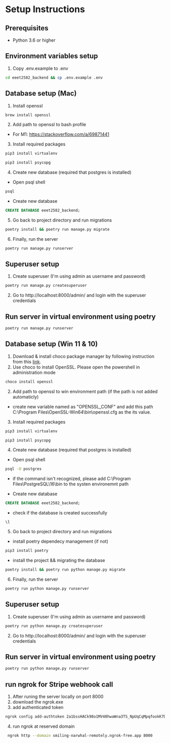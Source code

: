 # Setup Instructions

## Prerequisites
- Python 3.6 or higher

## Environment variables setup
1. Copy .env.example to .env
```bash
cd eeet2582_backend && cp .env.example .env
```

## Database setup (Mac)
1. Install openssl
```bash
brew install openssl
```

2. Add path to openssl to bash profile
- For M1: https://stackoverflow.com/a/69871441

3. Install required packages
```bash 
pip3 install virtualenv
```
```bash
pip3 install psycopg
```
4. Create new database (required that postgres is installed)
- Open psql shell
```bash
psql
```

- Create new database
```sql
CREATE DATABASE eeet2582_backend;
```

5. Go back to project directory and run migrations
```bash
poetry install && poetry run manage.py migrate
```

6. Finally, run the server
```bash
poetry run manage.py runserver
```

## Superuser setup
1. Create superuser (I'm using admin as username and password)
```bash
poetry run manage.py createsuperuser
```
2. Go to http://localhost:8000/admin/ and login with the superuser credentials


## Run server in virtual environment using poetry

```bash 
poetry run manage.py runserver
```
## Database setup (Win 11 & 10)
1. Download & install choco package manager by following instruction from this [link](https://chocolatey.org/install).
2. Use choco to install OpenSSL. Please open the powershell in administration mode
```bash
choco install openssl
```

2. Add path to openssl to win environment path (if the path is not added automaticly)
- create new variable named as "OPENSSL_CONF" and add this path C:\Program Files\OpenSSL-Win64\bin\openssl.cfg  as the its value.

3. Install required packages
```bash
pip3 install virtualenv
```
```bash
pip3 install psycopg
```
4. Create new database (required that postgres is installed)
- Open psql shell
```bash
psql -U postgres
```
- if the command isn't recognized, please add C:\Program Files\PostgreSQL\16\bin to the systen environemnt path

- Create new database
```sql
CREATE DATABASE eeet2582_backend;
```

- check if the database is created successfully
```
\l
```
5. Go back to project directory and run migrations

- install poetry dependecy management (if not)

```bash
pip3 install poetry
```
- install the project && migrating the database
```bash
poetry install && poetry run python manage.py migrate
```

6. Finally, run the server
```bash
poetry run python manage.py runserver
```

## Superuser setup
1. Create superuser (I'm using admin as username and password)
```bash
poetry run python manage.py createsuperuser
```
2. Go to http://localhost:8000/admin/ and login with the superuser credentials

## Run server in virtual environment using poetry

```bash 
poetry run python manage.py runserver
```

## run ngrok for Stripe webhook call
1. After runing the server locally on port 8000
2. download the ngrok.exe
3. add authenticated token
```bash
ngrok config add-authtoken 2a1bssHACk98o1MV40hwaWna3TS_NpUqCqMpqfookK7DJaxb
```
4. run ngrok at reserved domain
```bash
 ngrok http --domain smiling-narwhal-remotely.ngrok-free.app 8000
```